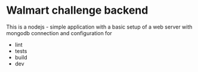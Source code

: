 # Walmart challenge backend

This is a nodejs - simple application with a basic setup of a web server with mongodb connection and configuration for
- lint
- tests
- build
- dev
